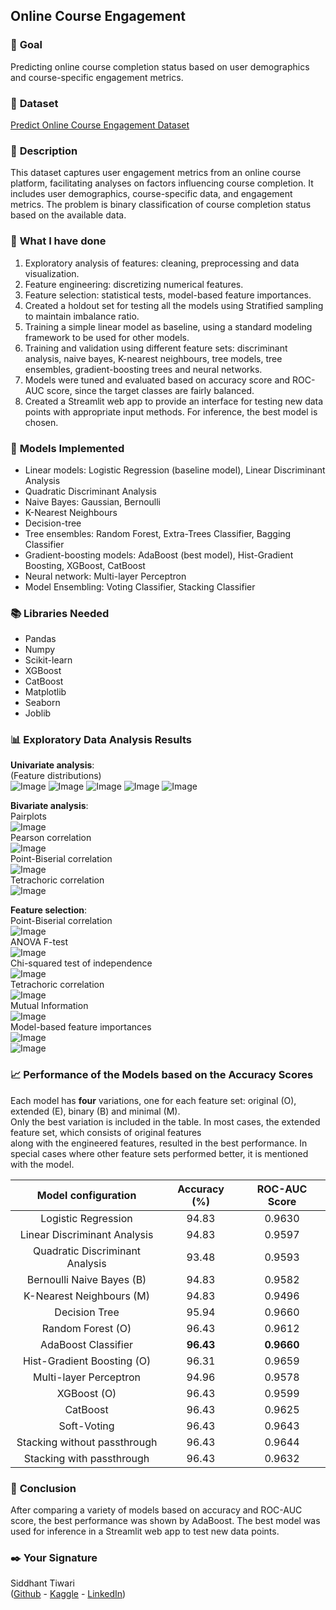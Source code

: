 ## **Online Course Engagement**

### 🎯 **Goal**

Predicting online course completion status based on user demographics and course-specific engagement metrics.

### 🧵 **Dataset**

[Predict Online Course Engagement Dataset](https://www.kaggle.com/datasets/rabieelkharoua/predict-online-course-engagement-dataset)

### 🧾 **Description**

This dataset captures user engagement metrics from an online course platform, facilitating analyses on factors influencing course completion. It includes user demographics, course-specific data, and engagement metrics. The problem is binary classification of course completion status based on the available data.

### 🧮 **What I have done**

1. Exploratory analysis of features: cleaning, preprocessing and data visualization.
2. Feature engineering: discretizing numerical features.
3. Feature selection: statistical tests, model-based feature importances.
4. Created a holdout set for testing all the models using Stratified sampling to maintain imbalance ratio.
5. Training a simple linear model as baseline, using a standard modeling framework to be used for other models.
6. Training and validation using different feature sets: discriminant analysis, naive bayes, K-nearest neighbours, tree models, tree ensembles, gradient-boosting trees and neural networks.
7. Models were tuned and evaluated based on accuracy score and ROC-AUC score, since the target classes are fairly balanced.
8. Created a Streamlit web app to provide an interface for testing new data points with appropriate input methods. For inference, the best model is chosen.

### 🚀 **Models Implemented**

* Linear models: Logistic Regression (baseline model), Linear Discriminant Analysis
* Quadratic Discriminant Analysis
* Naive Bayes: Gaussian, Bernoulli
* K-Nearest Neighbours
* Decision-tree
* Tree ensembles: Random Forest, Extra-Trees Classifier, Bagging Classifier
* Gradient-boosting models: AdaBoost (best model), Hist-Gradient Boosting, XGBoost, CatBoost
* Neural network: Multi-layer Perceptron
* Model Ensembling: Voting Classifier, Stacking Classifier

### 📚 **Libraries Needed**

* Pandas
* Numpy
* Scikit-learn
* XGBoost
* CatBoost
* Matplotlib
* Seaborn
* Joblib

### 📊 **Exploratory Data Analysis Results**

**Univariate analysis**:  
(Feature distributions)  
![Image](../Images/notebook_00/distribution_timespentoncourse.png)
![Image](../Images/notebook_00/distribution_numberofvideoswatched.png)
![Image](../Images/notebook_00/distribution_numberofquizzestaken.png)
![Image](../Images/notebook_00/distribution_quizscores.png)
![Image](../Images/notebook_00/distribution_completionrate.png)

**Bivariate analysis**:  
Pairplots  
![Image](../Images/notebook_00/bivariate_pairplots.png)  
Pearson correlation  
![Image](../Images/notebook_00/bivariate_pearson.png)  
Point-Biserial correlation  
![Image](../Images/notebook_00/bivariate_pointbiserial.png)  
Tetrachoric correlation  
![Image](../Images/notebook_00/bivariate_tetrachoric.png)  

**Feature selection**:  
Point-Biserial correlation  
![Image](../Images/notebook_00/featselect_pointbiserial.png)  
ANOVA F-test  
![Image](../Images/notebook_00/featselect_anova.png)  
Chi-squared test of independence  
![Image](../Images/notebook_00/featselect_chisquared.png)  
Tetrachoric correlation  
![Image](../Images/notebook_00/featselect_tetrachoric.png)  
Mutual Information  
![Image](../Images/notebook_00/featselect_mutualinformation.png)  
Model-based feature importances  
![Image](../Images/notebook_00/featselect_modelfimp_allfeatures.png)  
![Image](../Images/notebook_00/featselect_modelfimp_originalfeatures.png)  

### 📈 **Performance of the Models based on the Accuracy Scores**

Each model has **four** variations, one for each feature set: original (O), extended (E), binary (B) and minimal (M).  
Only the best variation is included in the table. In most cases, the extended feature set, which consists of original features  
along with the engineered features, resulted in the best performance. In special cases where other feature sets performed better, it is mentioned with the model.

| Model configuration | Accuracy (%) | ROC-AUC Score  
|:-----:|:-----:|:-----:
| Logistic Regression | 94.83 | 0.9630  
| Linear Discriminant Analysis | 94.83 | 0.9597  
| Quadratic Discriminant Analysis | 93.48 | 0.9593  
| Bernoulli Naive Bayes (B) | 94.83 | 0.9582  
| K-Nearest Neighbours (M) | 94.83 | 0.9496  
| Decision Tree | 95.94 | 0.9660  
| Random Forest (O) | 96.43 | 0.9612  
| AdaBoost Classifier | **96.43** | **0.9660**  
| Hist-Gradient Boosting (O) | 96.31 | 0.9659  
| Multi-layer Perceptron | 94.96 | 0.9578  
| XGBoost (O) | 96.43 | 0.9599  
| CatBoost | 96.43 | 0.9625  
| Soft-Voting | 96.43 | 0.9643  
| Stacking without passthrough | 96.43 | 0.9644  
| Stacking with passthrough | 96.43 | 0.9632  

### 📢 **Conclusion**

After comparing a variety of models based on accuracy and ROC-AUC score, the best performance was shown by AdaBoost. The best model was used for inference in a Streamlit web app to test new data points.

### ✒️ **Your Signature**

Siddhant Tiwari  
([Github](https://www.github.com/siddhant4ds) - [Kaggle](https://www.kaggle.com/sid4ds) - [LinkedIn](https://www.linkedin.com/in/siddhant-tiwari-ds/))
